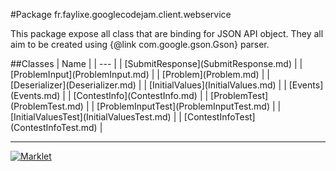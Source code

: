 #Package fr.faylixe.googlecodejam.client.webservice
<p>This package expose all class that are
 binding for JSON API object. They all aim
 to be created using {@link com.google.gson.Gson}
 parser.</p>
##Classes
| Name |
| --- |
| [SubmitResponse](SubmitResponse.md) |
| [ProblemInput](ProblemInput.md) |
| [Problem](Problem.md) |
| [Deserializer](Deserializer.md) |
| [InitialValues](InitialValues.md) |
| [Events](Events.md) |
| [ContestInfo](ContestInfo.md) |
| [ProblemTest](ProblemTest.md) |
| [ProblemInputTest](ProblemInputTest.md) |
| [InitialValuesTest](InitialValuesTest.md) |
| [ContestInfoTest](ContestInfoTest.md) |

---

[![Marklet](https://img.shields.io/badge/Generated%20by-Marklet-green.svg)](https://github.com/Faylixe/marklet)